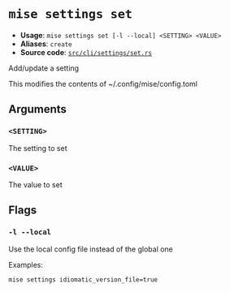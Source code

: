 # `mise settings set`

- **Usage**: `mise settings set [-l --local] <SETTING> <VALUE>`
- **Aliases**: `create`
- **Source code**: [`src/cli/settings/set.rs`](https://github.com/jdx/mise/blob/main/src/cli/settings/set.rs)

Add/update a setting

This modifies the contents of ~/.config/mise/config.toml

## Arguments

### `<SETTING>`

The setting to set

### `<VALUE>`

The value to set

## Flags

### `-l --local`

Use the local config file instead of the global one

Examples:

```
mise settings idiomatic_version_file=true
```
